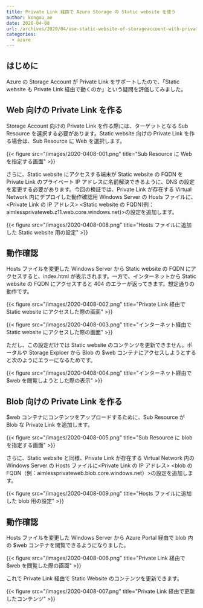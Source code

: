 ```yaml
---
title: Private Link 経由で Azure Storage の Static website を使う
author: kongou_ae
date: 2020-04-08
url: /archives/2020/04/use-static-website-of-storageaccount-with-privatelink
categories:
  - azure
---
```


## はじめに

Azure の Storage Account が Private Link をサポートしたので、「Static website も Private Link 経由で動くのか」という疑問を評価してみました。

## Web 向けの Private Link を作る

Storage Account 向けの Private Link を作る際には、ターゲットとなる Sub Resource を選択する必要があります。Static website 向けの Private Link を作る場合は、Sub Resource に Web を選択します。

{{< figure src="/images/2020-0408-001.png" title="Sub Resource に Web を指定する画面" >}}

さらに、Static website にアクセスする端末が Static website の FQDN を Private Link のプライベート IP アドレスに名前解決できるように、DNS の設定を変更する必要があります。今回の検証では、Private Link が存在する Virtual Network 内にデプロイした動作確認用 Windows Server の Hosts ファイルに、<Private Link の IP アドレス> <Static website の FQDN(例：aimlessprivateweb.z11.web.core.windows.net)>の設定を追加します。

{{< figure src="/images/2020-0408-008.png" title="Hosts ファイルに追加した Static website 用の設定" >}}

## 動作確認

Hosts ファイルを変更した Windows Server から Static website の FQDN にアクセスすると、index.html が表示されます。一方で、インターネットから Static website の FQDN にアクセスすると 404 のエラーが返ってきます。想定通りの動作です。

{{< figure src="/images/2020-0408-002.png" title="Private Link 経由で Static website にアクセスした際の画面" >}}

{{< figure src="/images/2020-0408-003.png" title="インターネット経由で Static website にアクセスした際の画面" >}}

ただし、この設定だけでは Static website のコンテンツを更新できません。ポータルや Storage Exploer から Blob の $web コンテナにアクセスしようとすると次のようにエラーになるためです。

{{< figure src="/images/2020-0408-004.png" title="インターネット経由で $web を閲覧しようとした際の表示" >}}

## Blob 向けの Private Link を作る

$web コンテナにコンテンツをアップロードするために、Sub Resource が Blob な Private Link を追加します。

{{< figure src="/images/2020-0408-005.png" title="Sub Resource に blob を指定する画面" >}}

さらに、Static website と同様、Private Link が存在する Virtual Network 内の Windows Server の Hosts ファイルに<Private Link の IP アドレス> <blob の FQDN（例：aimlessprivateweb.blob.core.windows.net）>の設定を追加します。

{{< figure src="/images/2020-0408-009.png" title="Hosts ファイルに追加した blob 用の設定" >}}


## 動作確認

Hosts ファイルを変更した Windows Server から Azure Portal 経由で blob 内の $web コンテナを閲覧できるようになりました。

{{< figure src="/images/2020-0408-006.png" title="Private Link 経由で $web を閲覧した際の画面" >}}

これで Private Link 経由で Static Website のコンテンツを更新できます。

{{< figure src="/images/2020-0408-007.png" title="Private Link 経由で更新したコンテンツ" >}}
